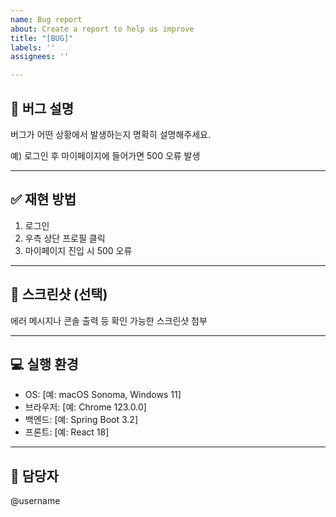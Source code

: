 ```yaml
---
name: Bug report
about: Create a report to help us improve
title: "[BUG]"
labels: ''
assignees: ''

---
```


## 🐛 버그 설명
버그가 어떤 상황에서 발생하는지 명확히 설명해주세요.

예) 로그인 후 마이페이지에 들어가면 500 오류 발생

---

## ✅ 재현 방법
1. 로그인
2. 우측 상단 프로필 클릭
3. 마이페이지 진입 시 500 오류

---

## 📸 스크린샷 (선택)
에러 메시지나 콘솔 출력 등 확인 가능한 스크린샷 첨부

---

## 💻 실행 환경
- OS: [예: macOS Sonoma, Windows 11]
- 브라우저: [예: Chrome 123.0.0]
- 백엔드: [예: Spring Boot 3.2]
- 프론트: [예: React 18]

---

## 🙋 담당자
@username
